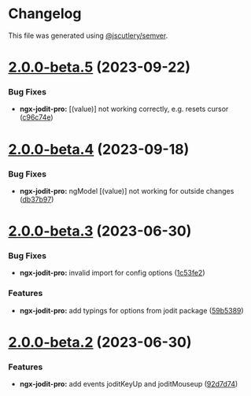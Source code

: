 # Changelog

This file was generated using [@jscutlery/semver](https://github.com/jscutlery/semver).

# [2.0.0-beta.5](https://github.com/julianpoemp/ngx-jodit/compare/ngx-jodit-pro-2.0.0-beta.4...ngx-jodit-pro-2.0.0-beta.5) (2023-09-22)


### Bug Fixes

* **ngx-jodit-pro:** [(value)] not working correctly, e.g. resets cursor ([c96c74e](https://github.com/julianpoemp/ngx-jodit/commit/c96c74e76eb0bef995d94b097d1db2ea533c33aa))



# [2.0.0-beta.4](https://github.com/julianpoemp/ngx-jodit/compare/ngx-jodit-pro-2.0.0-beta.3...ngx-jodit-pro-2.0.0-beta.4) (2023-09-18)


### Bug Fixes

* **ngx-jodit-pro:** ngModel [(value)] not working for outside changes ([db37b97](https://github.com/julianpoemp/ngx-jodit/commit/db37b977687f8ef12c3ea1afe14051734d7f1ecb))



# [2.0.0-beta.3](https://github.com/julianpoemp/ngx-jodit/compare/ngx-jodit-pro-2.0.0-beta.2...ngx-jodit-pro-2.0.0-beta.3) (2023-06-30)


### Bug Fixes

* **ngx-jodit-pro:** invalid import for config options ([1c53fe2](https://github.com/julianpoemp/ngx-jodit/commit/1c53fe2c6fb7a5bf6f5b7b55fdeeed83e0f85efd))


### Features

* **ngx-jodit-pro:** add typings for options from jodit package ([59b5389](https://github.com/julianpoemp/ngx-jodit/commit/59b53898ce6ac9a68b87b6a31067c20a6c51c3fc))


# [2.0.0-beta.2](https://github.com/julianpoemp/ngx-jodit/compare/ngx-jodit-pro-2.0.0-beta.1...ngx-jodit-pro-2.0.0-beta.2) (2023-06-30)


### Features

* **ngx-jodit-pro:** add events joditKeyUp and joditMouseup ([92d7d74](https://github.com/julianpoemp/ngx-jodit/commit/92d7d740de3e1cd9eb5e24ce2405c6d6106e751a))
